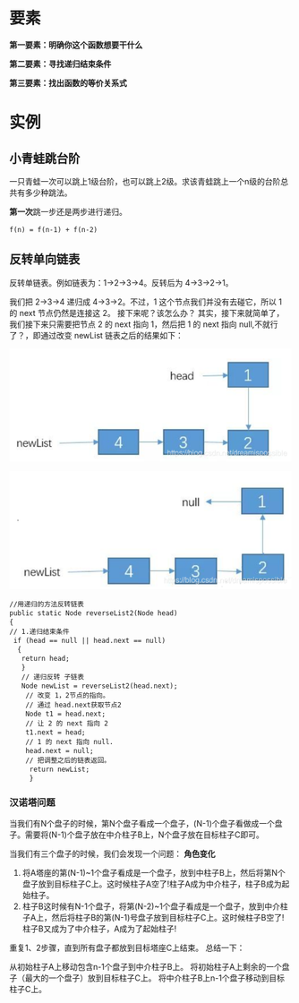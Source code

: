 # 要素

**第一要素：明确你这个函数想要干什么**

**第二要素：寻找递归结束条件**

**第三要素：找出函数的等价关系式**



# 实例

## 小青蛙跳台阶

一只青蛙一次可以跳上1级台阶，也可以跳上2级。求该青蛙跳上一个n级的台阶总共有多少种跳法。

**第一次**跳一步还是两步进行递归。

```
f(n) = f(n-1) + f(n-2)
```



## 反转单向链表

反转单链表。例如链表为：1->2->3->4。反转后为 4->3->2->1。

我们把 2->3->4 递归成 4->3->2。不过，1 这个节点我们并没有去碰它，所以 1 的 next 节点仍然是连接这 2。
      接下来呢？该怎么办？
      其实，接下来就简单了，我们接下来只需要把节点 2 的 next 指向 1，然后把 1 的 next 指向 null,不就行了？，即通过改变 newList 链表之后的结果如下：

![在这里插入图片描述](详解.assets/20190525222120492.png)

![在这里插入图片描述](详解.assets/2019052522252891.png)

```
//用递归的方法反转链表 
public static Node reverseList2(Node head)
{ 
// 1.递归结束条件
 if (head == null || head.next == null)
  {
   return head; 
   } 
   // 递归反转 子链表 
   Node newList = reverseList2(head.next);
    // 改变 1，2节点的指向。 
    // 通过 head.next获取节点2 
    Node t1 = head.next; 
    // 让 2 的 next 指向 2 
    t1.next = head; 
    // 1 的 next 指向 null. 
    head.next = null; 
    // 把调整之后的链表返回。
     return newList; 
     }
```

### 汉诺塔问题

当我们有N个盘子的时候，第N个盘子看成一个盘子，(N-1)个盘子看做成一个盘子。需要将(N-1)个盘子放在中介柱子B上，N个盘子放在目标柱子C即可。

当我们有三个盘子的时候，我们会发现一个问题： **角色变化**

1. 将A塔座的第(N-1)~1个盘子看成是一个盘子，放到中柱子B上，然后将第N个盘子放到目标柱子C上。这时候柱子A空了!柱子A成为中介柱子，柱子B成为起始柱子。
2. 柱子B这时候有N-1个盘子，将第(N-2)~1个盘子看成是一个盘子，放到中介柱子A上，然后将柱子B的第(N-1)号盘子放到目标柱子C上。这时候柱子B空了!柱子B又成为了中介柱子，A成为了起始柱子!

重复1、2步骤，直到所有盘子都放到目标塔座C上结束。
总结一下：

从初始柱子A上移动包含n-1个盘子到中介柱子B上。
将初始柱子A上剩余的一个盘子（最大的一个盘子）放到目标柱子C上。
将中介柱子B上n-1个盘子移动到目标柱子C上。